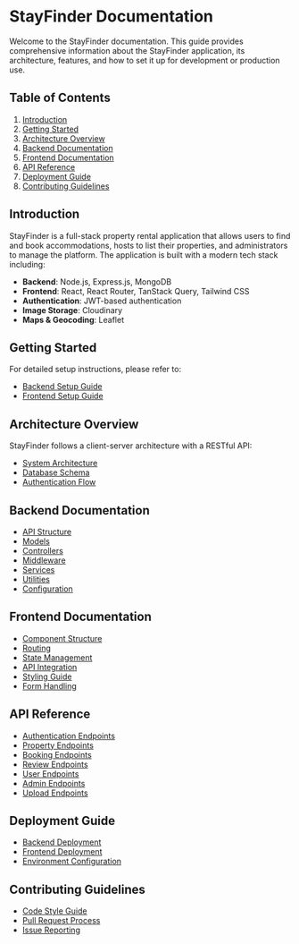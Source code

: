 # StayFinder Documentation

Welcome to the StayFinder documentation. This guide provides comprehensive information about the StayFinder application, its architecture, features, and how to set it up for development or production use.

## Table of Contents

1. [Introduction](#introduction)
2. [Getting Started](#getting-started)
3. [Architecture Overview](#architecture-overview)
4. [Backend Documentation](#backend-documentation)
5. [Frontend Documentation](#frontend-documentation)
6. [API Reference](#api-reference)
7. [Deployment Guide](#deployment-guide)
8. [Contributing Guidelines](#contributing-guidelines)

## Introduction

StayFinder is a full-stack property rental application that allows users to find and book accommodations, hosts to list their properties, and administrators to manage the platform. The application is built with a modern tech stack including:

-   **Backend**: Node.js, Express.js, MongoDB
-   **Frontend**: React, React Router, TanStack Query, Tailwind CSS
-   **Authentication**: JWT-based authentication
-   **Image Storage**: Cloudinary
-   **Maps & Geocoding**: Leaflet

## Getting Started

For detailed setup instructions, please refer to:

-   [Backend Setup Guide](./backend/setup.md)
-   [Frontend Setup Guide](./frontend/setup.md)

## Architecture Overview

StayFinder follows a client-server architecture with a RESTful API:

-   [System Architecture](./architecture/overview.md)
-   [Database Schema](./architecture/database-schema.md)
-   [Authentication Flow](./architecture/authentication.md)

## Backend Documentation

-   [API Structure](./backend/api-structure.md)
-   [Models](./backend/models.md)
-   [Controllers](./backend/controllers.md)
-   [Middleware](./backend/middleware.md)
-   [Services](./backend/services.md)
-   [Utilities](./backend/utilities.md)
-   [Configuration](./backend/configuration.md)

## Frontend Documentation

-   [Component Structure](./frontend/component-structure.md)
-   [Routing](./frontend/routing.md)
-   [State Management](./frontend/state-management.md)
-   [API Integration](./frontend/api-integration.md)
-   [Styling Guide](./frontend/styling.md)
-   [Form Handling](./frontend/form-handling.md)

## API Reference

-   [Authentication Endpoints](./api/authentication.md)
-   [Property Endpoints](./api/properties.md)
-   [Booking Endpoints](./api/bookings.md)
-   [Review Endpoints](./api/reviews.md)
-   [User Endpoints](./api/users.md)
-   [Admin Endpoints](./api/admin.md)
-   [Upload Endpoints](./api/uploads.md)

## Deployment Guide

-   [Backend Deployment](./deployment/backend.md)
-   [Frontend Deployment](./deployment/frontend.md)
-   [Environment Configuration](./deployment/environment.md)

## Contributing Guidelines

-   [Code Style Guide](./contributing/code-style.md)
-   [Pull Request Process](./contributing/pull-requests.md)
-   [Issue Reporting](./contributing/issues.md)
